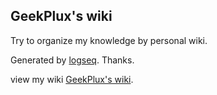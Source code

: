 GeekPlux's wiki
---

Try to organize my knowledge by personal wiki.

Generated by [logseq](https://logseq.com).  Thanks.

view my wiki [GeekPlux's wiki](https://wiki.geekplux.com).